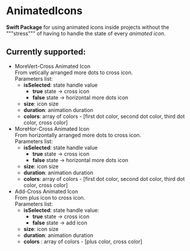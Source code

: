 # AnimatedIcons

**Swift Package** for using animated icons inside projects without the """stress""" of having to handle the state of every *animated icon*.
## Currently supported:
 - MoreVert-Cross Animated Icon<br>From vetically arranged more dots to cross icon.<br>Parameters list:
     - **isSelected**: state handle value
         - **true** state -> cross icon
         - **false** state -> horizontal more dots icon
     - **size**: icon size
     - **duration**: animation duration
     - **colors**: array of colors - [first dot color, second dot color, third dot color, cross color]
 - MoreHor-Cross Animated Icon <br>From horizontally arranged more dots to cross icon.<br>Parameters list:
     - **isSelected**: state handle value
         - **true** state -> cross icon
         - **false** state -> horizontal more dots icon
     - **size**: icon size
     - **duration**: animation duration
     - **colors**: array of colors - [first dot color, second dot color, third dot color, cross color]
 - Add-Cross Animated Icon<br>From plus icon to cross icon.<br>Parameters list:
    - **isSelected**: state handle value:
        - **true** state -> cross icon
        - **false** state -> add icon
    - **size**: icon size
    - **duration**: animation duration
    - **colors** : array of colors - [plus color, cross color]
